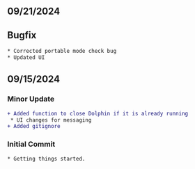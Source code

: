 ## 09/21/2024
## Bugfix
```diff
* Corrected portable mode check bug
* Updated UI
```

## 09/15/2024
### Minor Update
```diff
+ Added function to close Dolphin if it is already running
 * UI changes for messaging
+ Added gitignore
```

### Initial Commit
```diff
* Getting things started.
```
